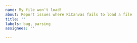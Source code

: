 ```yaml
---
name: My file won't load!
about: Report issues where KiCanvas fails to load a file
title: ''
labels: bug, parsing
assignees: ''

---
```


<!-- Please include the file that KiCanvas failed to load. If you don't want the file to be public, please let us know and we can arrange for you to send it to us privately. -->
